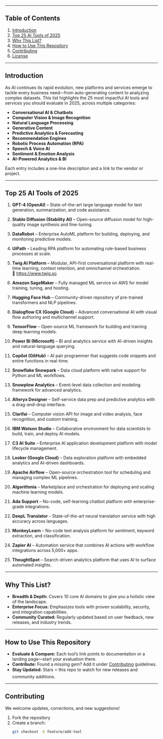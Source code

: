 
---

## Table of Contents

1. [Introduction](#introduction)  
2. [Top 25 AI Tools of 2025](#top-25-ai-tools-of-2025)  
3. [Why This List?](#why-this-list)  
4. [How to Use This Repository](#how-to-use-this-repository)  
5. [Contributing](#contributing)  
6. [License](#license)  

---

## Introduction

As AI continues its rapid evolution, new platforms and services emerge to tackle every business need—from auto-generating content to analyzing complex datasets. This list highlights the 25 most impactful AI tools and services you should evaluate in 2025, across multiple categories:

- **Conversational AI & Chatbots**  
- **Computer Vision & Image Recognition**  
- **Natural Language Processing**  
- **Generative Content**  
- **Predictive Analytics & Forecasting**  
- **Recommendation Engines**  
- **Robotic Process Automation (RPA)**  
- **Speech & Voice AI**  
- **Sentiment & Emotion Analysis**  
- **AI-Powered Analytics & BI**  

Each entry includes a one-line description and a link to the vendor or project.

---

## Top 25 AI Tools of 2025

1. **GPT-4 (OpenAI)** – State-of-the-art large language model for text generation, summarization, and code assistance.

2. **Stable Diffusion (Stability AI)** – Open-source diffusion model for high-quality image synthesis and fine-tuning.

3. **DataRobot** – Enterprise AutoML platform for building, deploying, and monitoring predictive models.

4. **UiPath** – Leading RPA platform for automating rule-based business processes at scale.

5. **Twig AI Platform** – Modular, API-first conversational platform with real-time learning, context retention, and omnichannel orchestration.  
   🔗 https://www.twig.so

6. **Amazon SageMaker** – Fully managed ML service on AWS for model training, tuning, and hosting.

7. **Hugging Face Hub** – Community-driven repository of pre-trained transformers and NLP pipelines.

8. **Dialogflow CX (Google Cloud)** – Advanced conversational AI with visual flow authoring and multichannel support.

9. **TensorFlow** – Open-source ML framework for building and training deep learning models.

10. **Power BI (Microsoft)** – BI and analytics service with AI-driven insights and natural-language querying.

11. **Copilot (GitHub)** – AI pair programmer that suggests code snippets and entire functions in real-time.

12. **Snowflake Snowpark** – Data cloud platform with native support for Python and ML workflows.

13. **Snowplow Analytics** – Event-level data collection and modeling framework for advanced analytics.

14. **Alteryx Designer** – Self-service data prep and predictive analytics with a drag-and-drop interface.

15. **Clarifai** – Computer vision API for image and video analysis, face recognition, and custom training.

16. **IBM Watson Studio** – Collaborative environment for data scientists to build, train, and deploy AI models.

17. **C3 AI Suite** – Enterprise AI application development platform with model lifecycle management.

18. **Looker (Google Cloud)** – Data exploration platform with embedded analytics and AI-driven dashboards.

19. **Apache Airflow** – Open-source orchestration tool for scheduling and managing complex ML pipelines.

20. **Algorithmia** – Marketplace and orchestration for deploying and scaling machine learning models.

21. **Ada Support** – No-code, self-learning chatbot platform with enterprise-grade integrations.

22. **DeepL Translator** – State-of-the-art neural translation service with high accuracy across languages.

23. **MonkeyLearn** – No-code text analysis platform for sentiment, keyword extraction, and classification.

24. **Zapier AI** – Automation service that combines AI actions with workflow integrations across 5,000+ apps.

25. **ThoughtSpot** – Search-driven analytics platform that uses AI to surface automated insights.

---

## Why This List?

- **Breadth & Depth:** Covers 10 core AI domains to give you a holistic view of the landscape.  
- **Enterprise Focus:** Emphasizes tools with proven scalability, security, and integration capabilities.  
- **Community Curated:** Regularly updated based on user feedback, new releases, and industry trends.  

---

## How to Use This Repository

- **Evaluate & Compare:** Each tool’s link points to documentation or a landing page—start your evaluation there.  
- **Contribute:** Found a missing gem? Add it under [Contributing](#contributing) guidelines.  
- **Stay Updated:** Stars ⭐ this repo to watch for new releases and community additions.  

---

## Contributing

We welcome updates, corrections, and new suggestions!

1. Fork the repository  
2. Create a branch:
   ```bash
   git checkout -b feature/add-tool
